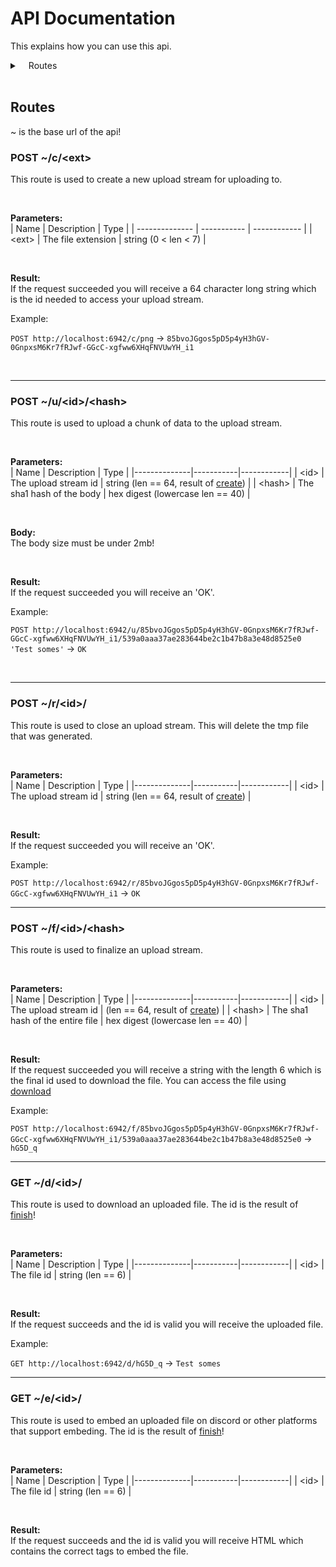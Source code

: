 # API Documentation

This explains how you can use this api.

<details>
<summary>&emsp;Routes</summary>  
 
[Create upload stream](https://kotw.dev/uploadserver/docs/API#route_create)<br>
[Upload chunk](https://kotw.dev/uploadserver/docs/API#route_upload)<br>
[Finalize file](https://kotw.dev/uploadserver/docs/API#route_finish)<br>
[Remove file](https://kotw.dev/uploadserver/docs/API#route_remove)<br>
[Download file](https://kotw.dev/uploadserver/docs/API#route_download)<br>
[Embed file](https://kotw.dev/uploadserver/docs/API#route_embed)<br>
</details>

<br>

<a name="routes">

## Routes
~ is the base url of the api!

<a name="route_create">

### POST ~/c/\<ext>
This route is used to create a new upload stream for uploading to.

<br>

**Parameters:**<br>
| Name         | Description     | Type |
| -------------- | ----------- | ------------ |
| \<ext> | The file extension      | string (0 < len < 7)        |

<br>

**Result:**<br>
If the request succeeded you will receive a 64 character long string which is the id needed to access your upload stream.

Example:

`POST http://localhost:6942/c/png` → `85bvoJGgos5pD5p4yH3hGV-0GnpxsM6Kr7fRJwf-GGcC-xgfww6XHqFNVUwYH_i1`

<br>

</a>

<hr>

<a name="route_upload">

### POST ~/u/\<id>/\<hash>
This route is used to upload a chunk of data to the upload stream.

<br>

**Parameters:**<br>
| Name         | Description     | Type |
|--------------|-----------|------------|
| \<id> | The upload stream id      | string (len == 64, result of [create](#route_create))        |
| \<hash> | The sha1 hash of the body      | hex digest (lowercase len == 40)        |

<br>

**Body:**<br>
The body size must be under 2mb!

<br>

**Result:**<br>
If the request succeeded you will receive an 'OK'.

Example:

`POST http://localhost:6942/u/85bvoJGgos5pD5p4yH3hGV-0GnpxsM6Kr7fRJwf-GGcC-xgfww6XHqFNVUwYH_i1/539a0aaa37ae283644be2c1b47b8a3e48d8525e0 'Test somes'` → `OK`

<br>

</a>

<hr>

<a name="route_remove">

### POST ~/r/\<id>/
This route is used to close an upload stream. This will delete the tmp file that was generated.

<br>

**Parameters:**<br>
| Name         | Description     | Type |
|--------------|-----------|------------|
| \<id> | The upload stream id      | string (len == 64, result of [create](#route_create))        |

<br>

**Result:**<br>
If the request succeeded you will receive an 'OK'.

Example:

`POST http://localhost:6942/r/85bvoJGgos5pD5p4yH3hGV-0GnpxsM6Kr7fRJwf-GGcC-xgfww6XHqFNVUwYH_i1` → `OK`
</a>

<hr>

<a name="route_finish">

### POST ~/f/\<id>/\<hash>
This route is used to finalize an upload stream.

<br>

**Parameters:**<br>
| Name         | Description     | Type |
|--------------|-----------|------------|
| \<id> | The upload stream id      | (len == 64, result of [create](#route_create))        |
| \<hash> | The sha1 hash of the entire file      | hex digest (lowercase len == 40)        |

<br>

**Result:**<br>
If the request succeeded you will receive a string with the length 6 which is the final id used to download the file. You can access the file using [download](#route_download)

Example:

`POST http://localhost:6942/f/85bvoJGgos5pD5p4yH3hGV-0GnpxsM6Kr7fRJwf-GGcC-xgfww6XHqFNVUwYH_i1/539a0aaa37ae283644be2c1b47b8a3e48d8525e0` → `hG5D_q`

</a>

<hr>

<a name="route_download">

### GET ~/d/\<id>/
This route is used to download an uploaded file. The id is the result of [finish](#route_finish)!

<br>

**Parameters:**<br>
| Name         | Description     | Type |
|--------------|-----------|------------|
| \<id> | The file id      | string (len == 6)        |

<br>

**Result:**<br>
If the request succeeds and the id is valid you will receive the uploaded file.

Example:

`GET http://localhost:6942/d/hG5D_q` → `Test somes`

</a>

<hr>

<a name="route_embed">

### GET ~/e/\<id>/
This route is used to embed an uploaded file on discord or other platforms that support embeding. The id is the result of [finish](#route_finish)!

<br>

**Parameters:**<br>
| Name         | Description     | Type |
|--------------|-----------|------------|
| \<id> | The file id      | string (len == 6)        |

<br>

**Result:**<br>
If the request succeeds and the id is valid you will receive HTML which contains the correct tags to embed the file.

</a>

</a>